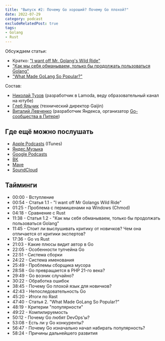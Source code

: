 ```yaml
---
title: "Выпуск #2: Почему Go хороший? Почему Go плохой?"
date: 2022-07-29
category: podcast
excludeRelatedPost: true
tags:
- Golang
- Rust
---
```


Обсуждаем статьи:

- Кратко: ["I want off Mr. Golang's Wild Ride"](https://fasterthanli.me/articles/i-want-off-mr-golangs-wild-ride)
- ["Как мы себя обманываем, только бы продолжать пользоваться Golang"](https://habr.com/ru/post/676994/)
- ["What Made GoLang So Popular?"](https://thenewstack.io/what-made-golang-so-popular-the-languages-creators-look-back/)

<!-- more -->

<PlayerEmbedApple title="Выпуск #2: Почему Go хороший? Почему Go плохой?"
author="Go Get Podcast"
authorId="id1610745137"
episodeId="1000571545735"
/>

Состав:

- [Николай Тузов](https://t.me/justskiv) (разработчик в Lamoda, веду образовательный канал на ютубе)
- [Глеб Яльчик](https://t.me/gleb_yaltchik) (технический директор Gaijin)
- [Виталий Левченко](https://t.me/upovod) (разработчик Яндекса, организатор [Go-сообщества в Питере](https://t.me/goleningrad))

## Где ещё можно послушать

- [Apple Podcasts](https://podcasts.apple.com/us/podcast/%D0%B2%D1%8B%D0%BF%D1%83%D1%81%D0%BA-2-%D0%BF%D0%BE%D1%87%D0%B5%D0%BC%D1%83-go-%D0%BF%D0%BB%D0%BE%D1%85%D0%BE%D0%B9-%D0%BF%D0%BE%D1%87%D0%B5%D0%BC%D1%83-go-%D1%85%D0%BE%D1%80%D0%BE%D1%88%D0%B8%D0%B9/id1610745137?i=1000571545735) (ITunes)
- [Яндес.Музыка](https://music.yandex.ru/album/21540938/track/106200218)
- [Google Podcasts](https://podcasts.google.com/feed/aHR0cHM6Ly9mZWVkcHJveHkuZ29vZ2xlLmNvbS9Hb0dldFBvZGNhc3Q/episode/dGFnOnNvdW5kY2xvdWQsMjAxMDp0cmFja3MvMTMxMzk4ODEzOQ?sa=X&ved=0CA0QkfYCahcKEwiI3oiWgaP5AhUAAAAAHQAAAAAQAQ)
- [ВК](https://vk.com/podcast-210788342_456239018)
- [Mave](https://gogetpodcast.mave.digital/ep-2)
- [SoundCloud](https://soundcloud.com/go-get-podcast/vypusk-1-pochemu-go-plokhoy-pochemu-go-khoroshiy)

## Тайминги

- 00:00 - Вступление
- 00:54 - Статья 1.1 - "I want off Mr Golangs Wild Ride"
- 01:25 - Проблема с пермишенами на Windows (Chmod)
- 04:18 - Сравнение с Rust
- 11:38 - Статья 1.2 - "Как мы себя обманываем, только бы продолжать пользоваться Golang"
- 11:45 - Стоит ли выслушивать критику от новичков? Чем она отличается от критики экспертов?
- 17:36 - Go vs Rust
- 21:03 - Какие плюсы видит автор в Go
- 22:05 - Особенности тулчейна Go
- 22:51 - Система сборки
- 24:22 - Система именования
- 25:49 - Проблемы сборщика мусора
- 28:58 - Go превращается в PHP 21-го века?
- 29:49 - Go возник случайно?
- 30:22 - Обработка ошибок
- 38:45 - Почему Go плохой язык для новичков?
- 42:43 - Непоследовательность Go
- 45:20 - Итоги по Rast
- 47:40 - Статья 2. "What Made GoLang So Popular?"
- 48:19 - Критерии "популярности"
- 49:22 - Компилируемость
- 50:12 - Почему Go любят DevOps'ы?
- 53:08 - Есть ли у Go конкуренты?
- 56:47 - Почему Go изначально начал набирать популярность?
- 58:24 - Причины дальнейшего развития

<Remark></Remark>